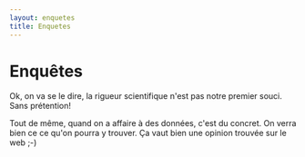 ```yaml
---
layout: enquetes
title: Enquetes
---
```


# Enquêtes


Ok, on va se le dire, la rigueur scientifique n'est pas notre premier souci. Sans prétention!

Tout de même, quand on a affaire à des données, c'est du concret. On verra bien ce ce qu'on pourra y trouver.  Ça vaut bien une opinion trouvée sur le web ;-)
